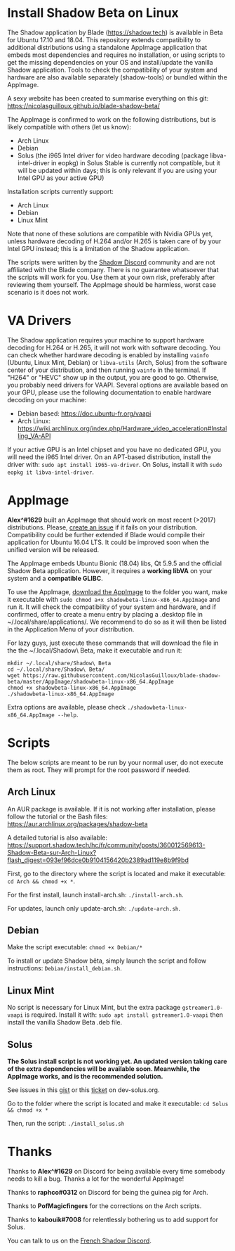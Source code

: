 # Install Shadow Beta on Linux

The Shadow application by Blade (https://shadow.tech) is available in Beta for Ubuntu 17.10 and 18.04. This repository extends compatibility to additional distributions using a standalone AppImage application that embeds most dependencies and requires no installation, or using scripts to get the missing dependencies on your OS and install/update the vanilla Shadow application. Tools to check the compatibility of your system and hardware are also available separately (shadow-tools) or bundled within the AppImage.

A sexy website has been created to summarise everything on this git: https://nicolasguilloux.github.io/blade-shadow-beta/

The AppImage is confirmed to work on the following distributions, but is likely compatible with others (let us know):
 - Arch Linux
 - Debian
 - Solus (the i965 Intel driver for video hardware decoding (package libva-intel-driver in eopkg) in Solus Stable is currently not compatible, but it will be updated within days; this is only relevant if you are using your Intel GPU as your active GPU)

 Installation scripts currently support:
- Arch Linux
- Debian
- Linux Mint

Note that none of these solutions are compatible with Nvidia GPUs yet, unless hardware decoding of H.264 and/or H.265 is taken care of by your Intel GPU instead; this is a limitation of the Shadow application.

The scripts were written by the [Shadow Discord](https://discord.gg/shadowtech) community and are not affiliated with the Blade company. There is no guarantee whatsoever that the scripts will work for you. Use them at your own risk, preferably after reviewing them yourself. The AppImage should be harmless, worst case scenario is it does not work.


# VA Drivers

The Shadow application requires your machine to support hardware decoding for H.264 or H.265, it will not work with software decoding. You can check whether hardware decoding is enabled by installing `vainfo` (Ubuntu, Linux Mint, Debian) or `libva-utils` (Arch, Solus) from the software center of your distribution, and then running `vainfo` in the terminal. If "H264" or "HEVC" show up in the output, you are good to go. Otherwise, you probably need drivers for VAAPI. Several options are available based on your GPU, please use the following documentation to enable hardware decoding on your machine:

- Debian based: https://doc.ubuntu-fr.org/vaapi
- Arch Linux: https://wiki.archlinux.org/index.php/Hardware_video_acceleration#Installing_VA-API

If your active GPU is an Intel chipset and you have no dedicated GPU, you will need the i965 Intel driver. On an APT-based distribution, install the driver with: `sudo apt install i965-va-driver`. On Solus, install it with `sudo eopkg it libva-intel-driver`.


# AppImage

**Alex^#1629** built an AppImage that should work on most recent (>2017) distributions. Please, [create an issue](https://github.com/NicolasGuilloux/blade-shadow-beta/issues/new) if it fails on your distribution. Compatibility could be further extended if Blade would compile their application for Ubuntu 16.04 LTS. It could be improved soon when the unified version will be released.

The AppImage embeds Ubuntu Bionic (18.04) libs, Qt 5.9.5 and the official Shadow Beta application. However, it requires a **working libVA** on your system and a **compatible GLIBC**.

To use the AppImage, [download the AppImage](https://raw.githubusercontent.com/NicolasGuilloux/blade-shadow-beta/master/AppImage/shadowbeta-linux-x86_64.AppImage) to the folder you want, make it executable with `sudo chmod a+x shadowbeta-linux-x86_64.AppImage` and run it. It will check the compatibility of your system and hardware, and if confirmed, offer to create a menu entry by placing a .desktop file in ~/.local/share/applications/. We recommend to do so as it will then be listed in the Application Menu of your distribution.

For lazy guys, just execute these commands that will download the file in the the ~/.local/Shadow\ Beta, make it executable and run it:

```
mkdir ~/.local/share/Shadow\ Beta
cd ~/.local/share/Shadow\ Beta/
wget https://raw.githubusercontent.com/NicolasGuilloux/blade-shadow-beta/master/AppImage/shadowbeta-linux-x86_64.AppImage
chmod +x shadowbeta-linux-x86_64.AppImage
./shadowbeta-linux-x86_64.AppImage
```

Extra options are available, please check `./shadowbeta-linux-x86_64.AppImage --help`.


# Scripts

The below scripts are meant to be run by your normal user, do not execute them as root. They will prompt for the root password if needed.

## Arch Linux

An AUR package is available. If it is not working after installation, please follow the tutorial or the Bash files: https://aur.archlinux.org/packages/shadow-beta

A detailed tutorial is also available: https://support.shadow.tech/hc/fr/community/posts/360012569613-Shadow-Beta-sur-Arch-Linux?flash_digest=093ef96dce0b9104156420b2389ad119e8b9f9bd

First, go to the directory where the script is located and make it executable: `cd Arch && chmod +x *`.

For the first install, launch install-arch.sh: `./install-arch.sh`.

For updates, launch only update-arch.sh: `./update-arch.sh`.


## Debian

Make the script executable: `chmod +x Debian/*`

To install or update Shadow bêta, simply launch the script and follow instructions: `Debian/install_debian.sh`.


## Linux Mint

No script is necessary for Linux Mint, but the extra package `gstreamer1.0-vaapi` is required. Install it with: `sudo apt install gstreamer1.0-vaapi` then install the vanilla Shadow Beta .deb file.


## Solus

**The Solus install script is not working yet. An updated version taking care of the extra dependencies will be available soon. Meanwhile, the AppImage works, and is the recommended solution.**

See issues in this [gist](https://gist.github.com/Kabouik/f738c03f5dbb8a363870e4eddced3e54) or this [ticket](https://dev.solus-project.com/T6736) on dev-solus.org.

Go to the folder where the script is located and make it executable: `cd Solus && chmod +x *`

Then, run the script: `./install_solus.sh`


# Thanks

Thanks to **Alex^#1629** on Discord for being available every time somebody needs to kill a bug. Thanks a lot for the wonderful AppImage!

Thanks to **raphco#0312** on Discord for being the guinea pig for Arch.

Thanks to **PofMagicfingers** for the corrections on the Arch scripts.

Thanks to **kabouik#7008** for relentlessly bothering us to add support for Solus.

You can talk to us on the [French Shadow Discord](https://discord.gg/shadowtech).
